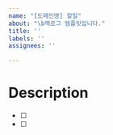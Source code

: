 ```yaml
---
name: "[도메인명] 할일"
about: "\b백로그 템플릿입니다."
title: ''
labels: ''
assignees: ''

---
```


# Description

<!-- 할 일의 세부사항을 간략하게 작성해주세요. 제목도 수정해야합니다. -->

- [ ] 
- [ ]
